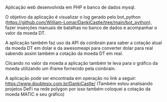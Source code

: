 Aplicação web desenvolvida em PHP e banco de dados mysql.

O objetivo da aplicação é visualizar o log gerado pelo bot_python (https://github.com/William-Lomar/DankiCastle/tree/main/bot_python), fazer inserções manuais de batalhas no banco de dados e acompanhar o valor da moeda DT.

A aplicação também faz uso da API da coinbrain para saber a cotação atual da moeda DT em dolar e da awesomeapi para converter dolar para real sabendo assim também a cotação da moeda DT em real.

Clicando no valor da moeda a aplicação também te leva para o gráfico da moeda utilizando um iframe fornecido pela coinbrain.

A aplicação pode ser encontrada em operação no link a seguir: https://www.doublesix.com.br/DankiCastle/
(Também estou analisando projetos DeFi na rede polygon por isso também coloquei a cotação da moeda MATIC e seu gráfico)



